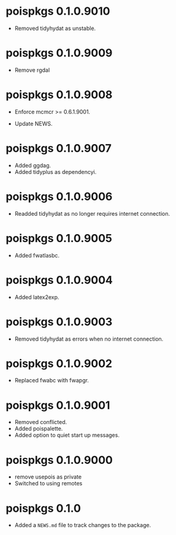 <!-- NEWS.md is maintained by https://fledge.cynkra.com, contributors should not edit this file -->

# poispkgs 0.1.0.9010

- Removed tidyhydat as unstable.


# poispkgs 0.1.0.9009

- Remove rgdal


# poispkgs 0.1.0.9008

- Enforce mcmcr >= 0.6.1.9001.

- Update NEWS.


# poispkgs 0.1.0.9007

- Added ggdag.
- Added tidyplus as dependencyi.


# poispkgs 0.1.0.9006

- Readded tidyhydat as no longer requires internet connection.


# poispkgs 0.1.0.9005

- Added fwatlasbc.


# poispkgs 0.1.0.9004

- Added latex2exp.


# poispkgs 0.1.0.9003

- Removed tidyhydat as errors when no internet connection.


# poispkgs 0.1.0.9002

- Replaced fwabc with fwapgr.


# poispkgs 0.1.0.9001

- Removed conflicted.
- Added poispalette.
- Added option to quiet start up messages.


# poispkgs 0.1.0.9000

- remove usepois as private
- Switched to using remotes

# poispkgs 0.1.0

- Added a `NEWS.md` file to track changes to the package.

